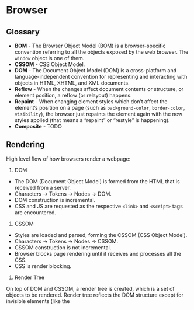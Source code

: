 Browser
=======

Glossary
--------

-   **BOM** - The Browser Object Model (BOM) is a browser-specific convention referring to all the objects exposed by the web browser. The `window` object is one of them.
-   **CSSOM** - CSS Object Model.
-   **DOM** - The Document Object Model (DOM) is a cross-platform and language-independent convention for representing and interacting with objects in HTML, XHTML, and XML documents.
-   **Reflow** - When the changes affect document contents or structure, or element position, a reflow (or relayout) happens.
-   **Repaint** - When changing element styles which don’t affect the element’s position on a page (such as `background-color`, `border-color`, `visibility`), the browser just repaints the element again with the new styles applied (that means a “repaint” or “restyle” is happening).
-   **Composite** - TODO

Rendering
---------

High level flow of how browsers render a webpage:

1.  DOM

-   The DOM (Document Object Model) is formed from the HTML that is received from a server.
-   Characters -&gt; Tokens -&gt; Nodes -&gt; DOM.
-   DOM construction is incremental.
-   CSS and JS are requested as the respective `<link>` and `<script>` tags are encountered.

1.  CSSOM

-   Styles are loaded and parsed, forming the CSSOM (CSS Object Model).
-   Characters -&gt; Tokens -&gt; Nodes -&gt; CSSOM.
-   CSSOM construction is not incremental.
-   Browser blocks page rendering until it receives and processes all the CSS.
-   CSS is render blocking.

1.  Render Tree

On top of DOM and CSSOM, a render tree is created, which is a set of objects to be rendered. Render tree reflects the DOM structure except for invisible elements (like the
